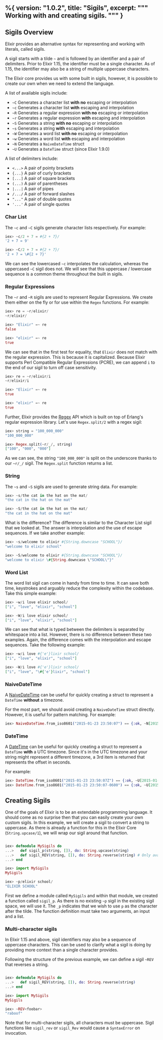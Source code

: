%{
  version: "1.0.2",
  title: "Sigils",
  excerpt: """
  Working with and creating sigils.
  """
}
---

## Sigils Overview

Elixir provides an alternative syntax for representing and working with literals, called sigils.

A sigil starts with a tilde `~` and is followed by an identifier and a pair of delimiters. Prior to Elixir 1.15, the identifier must be a single character. As of 1.15, the identifier may also be a string of multiple uppercase characters.

The Elixir core provides us with some built in sigils, however, it is possible to create our own when we need to extend the language. 

A list of available sigils include:

- `~C` Generates a character list **with no** escaping or interpolation
- `~c` Generates a character list **with** escaping and interpolation
- `~R` Generates a regular expression **with no** escaping or interpolation
- `~r` Generates a regular expression **with** escaping and interpolation
- `~S` Generates a string **with no** escaping or interpolation
- `~s` Generates a string **with** escaping and interpolation
- `~W` Generates a word list **with no** escaping or interpolation
- `~w` Generates a word list **with** escaping and interpolation
- `~N` Generates a `NaiveDateTime` struct
- `~U` Generates a `DateTime` struct (since Elixir 1.9.0)

A list of delimiters include:

- `<...>` A pair of pointy brackets
- `{...}` A pair of curly brackets
- `[...]` A pair of square brackets
- `(...)` A pair of parentheses
- `|...|` A pair of pipes
- `/.../` A pair of forward slashes
- `"..."` A pair of double quotes
- `'...'` A pair of single quotes

### Char List

The `~c` and `~C` sigils generate character lists respectively.
For example:

```elixir
iex> ~c/2 + 7 = #{2 + 7}/
'2 + 7 = 9'

iex> ~C/2 + 7 = #{2 + 7}/
'2 + 7 = \#{2 + 7}'
```

We can see the lowercased `~c` interpolates the calculation, whereas the uppercased `~C` sigil does not.
We will see that this uppercase / lowercase sequence is a common theme throughout the built in sigils.

### Regular Expressions

The `~r` and `~R` sigils are used to represent Regular Expressions.
We create them either on the fly or for use within the `Regex` functions.
For example:

```elixir
iex> re = ~r/elixir/
~r/elixir/

iex> "Elixir" =~ re
false

iex> "elixir" =~ re
true
```

We can see that in the first test for equality, that `Elixir` does not match with the regular expression.
This is because it is capitalized.
Because Elixir supports Perl Compatible Regular Expressions (PCRE), we can append `i` to the end of our sigil to turn off case sensitivity.

```elixir
iex> re = ~r/elixir/i
~r/elixir/i

iex> "Elixir" =~ re
true

iex> "elixir" =~ re
true
```

Further, Elixir provides the [Regex](https://hexdocs.pm/elixir/Regex.html) API which is built on top of Erlang's regular expression library.
Let's use `Regex.split/2` with a regex sigil:

```elixir
iex> string = "100_000_000"
"100_000_000"

iex> Regex.split(~r/_/, string)
["100", "000", "000"]
```

As we can see, the string `"100_000_000"` is split on the underscore thanks to our `~r/_/` sigil.
The `Regex.split` function returns a list.

### String

The `~s` and `~S` sigils are used to generate string data.
For example:

```elixir
iex> ~s/the cat in the hat on the mat/
"the cat in the hat on the mat"

iex> ~S/the cat in the hat on the mat/
"the cat in the hat on the mat"
```

What is the difference? The difference is similar to the Character List sigil that we looked at.
The answer is interpolation and the use of escape sequences.
If we take another example:

```elixir
iex> ~s/welcome to elixir #{String.downcase "SCHOOL"}/
"welcome to elixir school"

iex> ~S/welcome to elixir #{String.downcase "SCHOOL"}/
"welcome to elixir \#{String.downcase \"SCHOOL\"}"
```

### Word List

The word list sigil can come in handy from time to time.
It can save both time, keystrokes and arguably reduce the complexity within the codebase.
Take this simple example:

```elixir
iex> ~w/i love elixir school/
["i", "love", "elixir", "school"]

iex> ~W/i love elixir school/
["i", "love", "elixir", "school"]
```

We can see that what is typed between the delimiters is separated by whitespace into a list.
However, there is no difference between these two examples.
Again, the difference comes with the interpolation and escape sequences.
Take the following example:

```elixir
iex> ~w/i love #{'e'}lixir school/
["i", "love", "elixir", "school"]

iex> ~W/i love #{'e'}lixir school/
["i", "love", "\#{'e'}lixir", "school"]
```

### NaiveDateTime

A [NaiveDateTime](https://hexdocs.pm/elixir/NaiveDateTime.html) can be useful for quickly creating a struct to represent a `DateTime` **without** a timezone.

For the most part, we should avoid creating a `NaiveDateTime` struct directly.
However, it is useful for pattern matching.
For example:

```elixir
iex> NaiveDateTime.from_iso8601("2015-01-23 23:50:07") == {:ok, ~N[2015-01-23 23:50:07]}
```

### DateTime

A [DateTime](https://hexdocs.pm/elixir/DateTime.html) can be useful for quickly creating
a struct to represent a `DateTime` **with** a UTC timezone. Since it's in the UTC timezone
and your string might represent a different timezone, a 3rd item is returned that represents
the offset in seconds.

For example:

```elixir
iex> DateTime.from_iso8601("2015-01-23 23:50:07Z") == {:ok, ~U[2015-01-23 23:50:07Z], 0}
iex> DateTime.from_iso8601("2015-01-23 23:50:07-0600") == {:ok, ~U[2015-01-24 05:50:07Z], -21600}
```

## Creating Sigils

One of the goals of Elixir is to be an extendable programming language.
It should come as no surprise then that you can easily create your own custom sigils.
In this example, we will create a sigil to convert a string to uppercase.
As there is already a function for this in the Elixir Core (`String.upcase/1`), we will wrap our sigil around that function.

```elixir

iex> defmodule MySigils do
...>   def sigil_p(string, []), do: String.upcase(string)
...>   def sigil_REV(string, []), do: String.reverse(string) # Only available in Elixir 1.15+
...> end

iex> import MySigils
MySigils

iex> ~p/elixir school/
"ELIXIR SCHOOL"
```

First we define a module called `MySigils` and within that module, we created a function called `sigil_p`.
As there is no existing `~p` sigil in the existing sigil space, we will use it.
The `_p` indicates that we wish to use `p` as the character after the tilde.
The function definition must take two arguments, an input and a list.

### Multi-character sigils

In Elixir 1.15 and above, sigil identifiers may also be a sequence of uppercase characters. This can be used to clarify what a sigil is doing by providing more context than a single character provides.

Following the structure of the previous example, we can define a sigil `~REV` that reverses a string.

```elixir

iex> defmodule MySigils do
...>   def sigil_REV(string, []), do: String.reverse(string)
...> end

iex> import MySigils
MySigils

iex> ~REV<foobar>
"raboof"
```

Note that for multi-character sigils, all characters must be uppercase. Sigil functions like `sigil_rev` or `sigil_Rev` would cause a `SyntaxError` on invocation.
